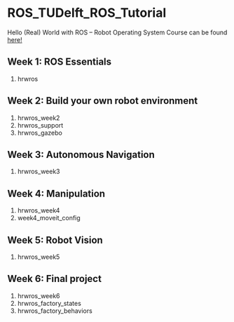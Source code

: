 # ROS_TUDelft_ROS_Tutorial
Hello (Real) World with ROS – Robot Operating System Course can be found [here!](https://www.edx.org/course/hello-real-world-with-ros-robot-operating-system?index=product&queryID=40fe13d4eb8decbbebbd06604cf7da27&position=1)

## Week 1: ROS Essentials
1. hrwros

## Week 2: Build your own robot environment
1. hrwros_week2
2. hrwros_support
3. hrwros_gazebo

## Week 3: Autonomous Navigation
1. hrwros_week3

## Week 4: Manipulation
1. hrwros_week4
2. week4_moveit_config

## Week 5: Robot Vision
1. hrwros_week5

## Week 6: Final project
1. hrwros_week6
2. hrwros_factory_states
3. hrwros_factory_behaviors
